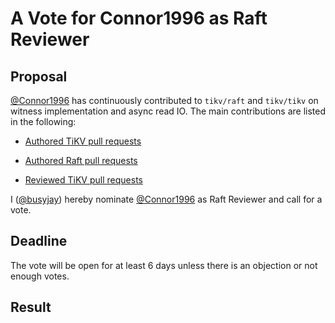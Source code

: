 # A Vote for Connor1996 as Raft Reviewer

## Proposal

[@Connor1996](https://github.com/Connor1996) has continuously contributed to `tikv/raft` and `tikv/tikv` on witness implementation and async read IO. The main contributions are listed in the following:

* [Authored TiKV pull requests](https://github.com/tikv/tikv/pulls?q=is%3Amerged+is%3Apr+author%3AConnor1996)

* [Authored Raft pull requests](https://github.com/tikv/raft-rs/pulls?q=is%3Amerged+is%3Apr+author%3AConnor1996)

* [Reviewed TiKV pull requests](https://github.com/tikv/tikv/pulls?q=is%3Apr+reviewed-by%3AConnor1996)

I ([@busyjay](https://github.com/busyjay)) hereby nominate [@Connor1996](https://github.com/Connor1996) as Raft Reviewer and call for a vote.

## Deadline

The vote will be open for at least 6 days unless there is an objection or not enough votes.

## Result

